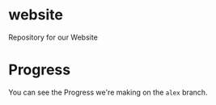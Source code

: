 # website
Repository for our Website

# Progress

You can see the Progress we're making on the `alex` branch.
